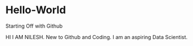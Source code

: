 # Hello-World
Starting Off with Github


HI I AM NILESH. New to Github and Coding.
I am an aspiring Data Scientist.
